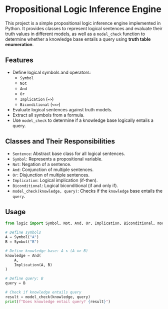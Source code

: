 # Propositional Logic Inference Engine

This project is a simple propositional logic inference engine implemented in Python. It provides classes to represent logical sentences and evaluate their truth values in different models, as well as a `model_check` function to determine whether a knowledge base entails a query using **truth table enumeration**.

## Features

- Define logical symbols and operators:
  - `Symbol`
  - `Not`
  - `And`
  - `Or`
  - `Implication` (`=>`)
  - `Biconditional` (`<=>`)
- Evaluate logical sentences against truth models.
- Extract all symbols from a formula.
- Use `model_check` to determine if a knowledge base logically entails a query.

## Classes and Their Responsibilities

- `Sentence`: Abstract base class for all logical sentences.
- `Symbol`: Represents a propositional variable.
- `Not`: Negation of a sentence.
- `And`: Conjunction of multiple sentences.
- `Or`: Disjunction of multiple sentences.
- `Implication`: Logical implication (if-then).
- `Biconditional`: Logical biconditional (if and only if).
- `model_check(knowledge, query)`: Checks if the `knowledge` base entails the `query`.

## Usage

```python
from logic import Symbol, Not, And, Or, Implication, Biconditional, model_check

# Define symbols
A = Symbol("A")
B = Symbol("B")

# Define knowledge base: A ∧ (A => B)
knowledge = And(
    A,
    Implication(A, B)
)

# Define query: B
query = B

# Check if knowledge entails query
result = model_check(knowledge, query)
print(f"Does knowledge entail query? {result}")
